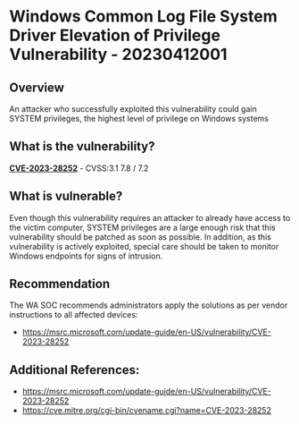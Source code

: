 # Windows Common Log File System Driver Elevation of Privilege Vulnerability - 20230412001


## Overview



An attacker who successfully exploited this vulnerability could gain SYSTEM privileges, the highest level of privilege on Windows systems


## What is the vulnerability?
[**CVE-2023-28252**](https://cve.mitre.org/cgi-bin/cvename.cgi?name=CVE-2023-28252) - CVSS:3.1 7.8 / 7.2


## What is vulnerable? 
 Even though this vulnerability requires an attacker to already have access to the victim computer, SYSTEM privileges are a large enough risk that this vulnerability should be patched as soon as possible. In addition, as this vulnerability is actively exploited, special care should be taken to monitor Windows endpoints for signs of intrusion.


## Recommendation
The WA SOC recommends administrators apply the solutions as per vendor instructions to all affected devices:
- https://msrc.microsoft.com/update-guide/en-US/vulnerability/CVE-2023-28252

## Additional References:

- https://msrc.microsoft.com/update-guide/en-US/vulnerability/CVE-2023-28252
- https://cve.mitre.org/cgi-bin/cvename.cgi?name=CVE-2023-28252
